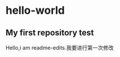 # hello-world
My first repository test
--------------------------
Hello,i am readme-edits.我要进行第一次修改
